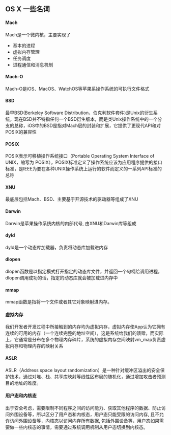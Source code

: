 <!-- 
title: OSX
from: web
create: 2019-01-24
tags: ios,osx,term
-->

## OS X 一些名词

#### Mach
Mach是一个微内核，主要实现了
- 基本的进程
- 虚拟内存管理
- 任务调度
- 进程通信和消息机制
#### Mach-O
Mach-O是iOS、MacOS、WatchOS等苹果系操作系统的可执行文件格式
#### BSD
最早BSD(Berkeley Software Distribution，伯克利软件套件)是Unix的衍生系统，现在BSD并不特指任何一个BSD衍生版本，而是类Unix操作系统中的一个分支的总称，iOS中的BSD是指对Mach层的封装和扩展，它提供了更现代API和对POSIX的兼容性
#### POSIX
POSIX表示可移植操作系统接口（Portable Operating System Interface of UNIX，缩写为 POSIX），POSIX标准定义了操作系统应该为应用程序提供的接口标准，是IEEE为要在各种UNIX操作系统上运行的软件而定义的一系列API标准的总称
#### XNU
最底层包括Mach、BSD、主要基于开源技术的驱动器等组成了XNU
#### Darwin
Darwin是苹果操作系统内核的内部代号, 由XNU和Darwin库等组成
#### dyld
dyld是一个动态库加载器，负责将动态库加载进内存
#### dlopen
dlopen函数是以指定模式打开指定的动态库文件，并返回一个句柄给调用进程，dlopen调用成功的话，指定的动态库就会被加载进内存中
#### mmap
mmap函数是指将一个文件或者其它对象映射进内存。
#### 虚拟内存
我们开发者开发过程中所接触到的内存均为虚拟内存，虚拟内存使App认为它拥有连续的可用的内存（一个连续完整的地址空间），这是系统给我们的馈赠，而实际上，它通常是分布在多个物理内存碎片，系统的虚拟内存空间映射vm_map负责虚拟内存和物理内存的映射关系
#### ASLR
ASLR（Address space layout randomization）是一种针对缓冲区溢出的安全保护技术，通过对堆、栈、共享库映射等线性区布局的随机化，通过增加攻击者预测目的地址的难度。
#### 用户态和内核态
出于安全考虑，需要限制不同程序之间的访问能力、获取其他程序的数据、防止访问外围设备等，所以区分了用户态和内核态，用户态只能受限的访问内存, 且不允许访问外围设备等，内核态以访问内存所有数据, 包括外围设备等，用户态如果需要做一些内核态的事情，需要通过系统调用机制从用户态切换到内核态。


